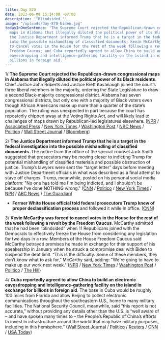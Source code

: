 ```yaml
---
title: Day 870
date: 2023-06-08 15:14:00 -07:00
description: '"Blindsided."'
image: "/uploads/day-870-biden.jpg"
todayInOneSentence: 'The Supreme Court rejected the Republican-drawn congressional
  maps in Alabama that illegally diluted the political power of its Black residents;
  the Justice Department informed Trump that he is a target in the federal investigation
  into the possible mishandling of classified documents; Kevin McCarthy was forced
  to cancel votes in the House for the rest of the week following a revolt by the
  Freedom Caucus; and Cuba reportedly agreed to allow China to build an electronic
  eavesdropping and intelligence-gathering facility on the island in exchange for
  billions in foreign aid. '
---
```


1/ **The Supreme Court rejected the Republican-drawn congressional maps in Alabama that illegally diluted the political power of its Black residents**. Chief Justice John Roberts and Justice Brett Kavanaugh joined the court’s three liberal members in the majority, ordering the State Legislature to draw a second Black-majority congressional district. Alabama has seven congressional districts, but only one with a majority of Black voters even though African Americans make up more than a quarter of the state’s population. The ruling was unexpected in part because the court has repeatedly chipped away at the Voting Rights Act, and will likely lead to challenges of maps drawn by Republican-led legislatures elsewhere. ([NPR](https://www.npr.org/2023/06/08/1181002182/supreme-court-voting-rights) / [Associated Press](https://apnews.com/article/supreme-court-redistricting-race-voting-rights-alabama-af0d789ec7498625d344c0a4327367fe) / [New York Times](https://www.nytimes.com/2023/06/08/us/supreme-court-voting-rights-act-alabama.html) / [Washington Post](https://www.washingtonpost.com/politics/2023/06/08/supreme-court-alabama-redistricting-voting-rights/) / [NBC News](https://www.nbcnews.com/politics/supreme-court/supreme-court-strikes-alabama-congressional-map-voting-rights-dispute-rcna64476) / [Politico](https://www.politico.com/news/2023/06/08/voting-rights-act-dodges-bullet-at-supreme-court-00101004) / [Wall Street Journal](https://www.wsj.com/articles/supreme-court-blocks-gop-drawn-alabama-voting-map-challenged-by-black-voters-33f10297?mod=hp_lead_pos2) / [Bloomberg](https://www.bloomberg.com/news/articles/2023-06-08/supreme-court-bolsters-voting-rights-act-backs-black-district?srnd=premium&sref=MIBMEEoj))

2/ **The Justice Department informed Trump that he is a target in the federal investigation into the possible mishandling of classified documents**. The notice from the office of the special counsel Jack Smith suggested that prosecutors may be moving closer to indicting Trump for potential mishandling of classified materials and possible obstruction of justice. Trump’s lawyers were sent the “target letter” days before meeting with Justice Department officials in what was described as a final attempt to stave off charges. Trump, meanwhile, posted on his personal social media platform: "No one has told me I'm being indicted, and I shouldn't be because I've done NOTHING wrong." ([CNN](https://www.cnn.com/2023/06/07/politics/trump-justice-department-classified-documents/index.html) / [Politico](https://www.politico.com/news/2023/06/07/trump-notified-that-he-is-the-target-of-an-ongoing-criminal-investigation-00100920) / [New York Times](https://www.nytimes.com/2023/06/07/us/politics/trump-documents-florida-grand-jury.html) / [NPR](https://www.npr.org/2023/06/07/1180753012/mark-meadows-trump-testimony-grand-jury) / [ABC News](https://abcnews.go.com/Politics/trump-informed-target-special-counsel-investigation-classified-docs/story?id=99917116) / [The Guardian](https://www.theguardian.com/us-news/2023/jun/07/trump-mar-a-lago-classified-documents-investigation))

* **Former White House official told federal prosecutors Trump knew of proper declassification process** and followed it while in office. ([CNN](https://www.cnn.com/2023/06/08/politics/former-white-house-official-declassification-trump-biden/))

3/ **Kevin McCarthy was forced to cancel votes in the House for the rest of the week following a revolt by the Freedom Caucus**. McCarthy admitted that he had been “blindsided” when 11 Republicans joined with the Democrats to effectively freeze the House from considering any legislation for two days in a row. Members of the House Freedom Caucus said McCarthy betrayed promises he made in exchange for their support of his speakership in January when he struck a compromise deal with Biden to suspend the debt limit. “This is the difficulty. Some of these members, they don’t know what to ask for,” McCarthy said, adding: "We're going to have to make up our work next week." ([NPR](https://www.npr.org/2023/06/06/1180492284/house-freedom-caucus-republicans-mccarthy-vote-debt-ceiling-gas-stoves) / [New York Times](https://www.nytimes.com/2023/06/07/us/politics/mccarthy-house-republicans-mutiny.html) / [Washington Post](https://www.washingtonpost.com/politics/2023/06/07/house-republicans-mccarthy-freedom-caucus/) / [Politico](https://www.politico.com/news/2023/06/06/conservatives-mccarthy-rebellion-debt-deal-00100538) / [The Hill](https://thehill.com/homenews/house/4039569-house-cancels-votes-for-rest-of-week-amid-floor-chaos/))

4/ **Cuba reportedly agreed to allow China to build an electronic eavesdropping and intelligence-gathering facility on the island in exchange for billions in foreign aid**. The base in Cuba would be roughly 100 miles from Florida and allow Beijing to collect electronic communications throughout the southeastern U.S., home to many military facilities. The National Security Council, meanwhile, said “this report is not accurate,” without providing any details other than the U.S. is “well aware of – and have spoken many times to – the People’s Republic of China’s efforts to invest in infrastructure around the world that may have military purposes, including in this hemisphere.” ([Wall Street Journal](https://www.wsj.com/articles/cuba-to-host-secret-chinese-spy-base-focusing-on-u-s-b2fed0e0?mod=hp_lead_pos1) / [Politico](https://www.politico.com/news/2023/06/08/china-spy-on-us-cuba-00100990) / [Reuters](https://www.reuters.com/world/china-post-spy-facility-cuba-off-southeastern-us-wsj-2023-06-08/) / [CNN](https://www.cnn.com/2023/06/08/politics/cuba-china-spying-facility/index.html) / [USA Today](https://www.usatoday.com/story/news/politics/2023/06/08/china-spy-base-cuba-alarm-us/70301734007/))
 
